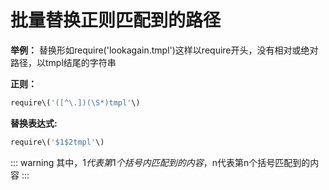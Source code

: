 # 批量替换正则匹配到的路径

**举例：**
替换形如require('lookagain.tmpl')这样以require开头，没有相对或绝对路径，以tmpl结尾的字符串

**正则：**
```js
require\('([^\.])(\S*)tmpl'\)
```


**替换表达式:**
```js
require\('$1$2tmpl'\)
```

::: warning
其中，$1代表第1个括号内匹配到的内容，$n代表第n个括号匹配到的内容
:::